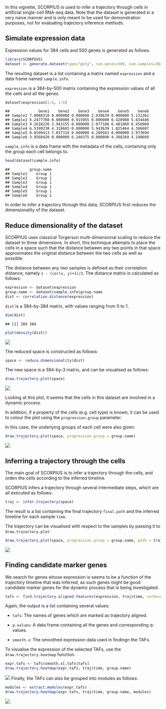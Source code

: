 <!-- github markdown built using 
render("vignettes/simulated-data.Rmd", output_format = "md_document")
-->
In this vignette, SCORPIUS is used to infer a trajectory through cells in artificial single-cell RNA-seq data. Note that the dataset is generated in a very naive manner and is only meant to be used for demonstration purposes, not for evaluating trajectory inference methods.

Simulate expression data
------------------------

Expression values for 384 cells and 500 genes is generated as follows.

``` r
library(SCORPIUS)
dataset <- generate.dataset(type="poly", num.genes=500, num.samples=384, num.groups=4)
```

The resulting dataset is a list containing a matrix named `expression` and a data frame named `sample.info`.

`expression` is a 384-by-500 matrix containing the expression values of all the cells and all the genes.

``` r
dataset$expression[1:6, 1:6]
```

    ##             Gene1    Gene2    Gene3    Gene4    Gene5    Gene6
    ## Sample1 7.0888310 0.000000 0.000000 2.038639 0.000000 5.131362
    ## Sample2 6.2477708 0.000000 0.915955 0.000000 6.420908 5.834446
    ## Sample3 9.2618226 3.943155 0.000000 2.077188 6.481860 6.450960
    ## Sample4 6.5399238 4.318685 0.000000 5.943639 1.025464 4.386607
    ## Sample5 0.8599413 7.037318 0.000000 4.289563 0.000000 2.973694
    ## Sample6 3.9560420 0.000000 6.246375 0.000000 4.308269 4.198609

`sample.info` is a data frame with the metadata of the cells, containing only the group each cell belongs to.

``` r
head(dataset$sample.info)
```

    ##         group.name
    ## Sample1    Group 1
    ## Sample2    Group 1
    ## Sample3    Group 1
    ## Sample4    Group 1
    ## Sample5    Group 1
    ## Sample6    Group 1

In order to infer a trajectory through this data, SCORPIUS first reduces the dimensionality of the dataset.

Reduce dimensionality of the dataset
------------------------------------

SCORPIUS uses classical Torgerson multi-dimensional scaling to reduce the dataset to three dimensions. In short, this technique attempts to place the cells in a space such that the distance between any two points in that space approximates the original distance between the two cells as well as possible.

The distance between any two samples is defined as their correlation distance, namely `1 - (cor(x, y)+1)/2`. The distance matrix is calculated as follows:

``` r
expression <- dataset$expression
group.name <- dataset$sample.info$group.name
dist <- correlation.distance(expression)
```

`dist` is a 384-by-384 matrix, with values ranging from 0 to 1.

``` r
dim(dist)
```

    ## [1] 384 384

``` r
plot(density(dist))
```

![](simulated-data_files/figure-markdown_github/unnamed-chunk-6-1.png)

The reduced space is constructed as follows:

``` r
space <- reduce.dimensionality(dist)
```

The new space is a 384-by-3 matrix, and can be visualised as follows:

``` r
draw.trajectory.plot(space)
```

![](simulated-data_files/figure-markdown_github/unnamed-chunk-8-1.png)

Looking at this plot, it seems that the cells in this dataset are involved in a dynamic process.

In addition, if a property of the cells (e.g. cell type) is known, it can be used to colour the plot using the `progression.group` parameter.

In this case, the underlying groups of each cell were also given:

``` r
draw.trajectory.plot(space, progression.group = group.name)
```

![](simulated-data_files/figure-markdown_github/unnamed-chunk-9-1.png)

Inferring a trajectory through the cells
----------------------------------------

The main goal of SCORPIUS is to infer a trajectory through the cells, and orden the cells according to the inferred timeline.

SCORPIUS infers a trajectory through several intermediate steps, which are all executed as follows:

``` r
traj <- infer.trajectory(space)
```

The result is a list containing the final trajectory `final.path` and the inferred timeline for each sample `time`.

The trajectory can be visualised with respect to the samples by passing it to `draw.trajectory.plot`:

``` r
draw.trajectory.plot(space, progression.group = group.name, path = traj$final.path)
```

![](simulated-data_files/figure-markdown_github/unnamed-chunk-11-1.png)

Finding candidate marker genes
------------------------------

We search for genes whose expression is seems to be a function of the trajectory timeline that was inferred, as such genes might be good candidate marker genes for the dynamic process that is being investigated.

``` r
tafs <- find.trajectory.aligned.features(expression, traj$time, verbose=F)
```

Again, the output is a list containing several values:

-   `tafs`: The names of genes which are marked as trajectory aligned.

-   `p.values`: A data frame containing all the genes and corresponding q-values.

-   `smooth.x`: The smoothed expression data used in findingn the TAFs.

To visualise the expression of the selected TAFs, use the `draw.trajectory.heatmap` function.

``` r
expr.tafs <- tafs$smooth.x[,tafs$tafs]
draw.trajectory.heatmap(expr.tafs, traj$time, group.name)
```

![](simulated-data_files/figure-markdown_github/visualise%20tafs-1.png)
 Finally, the TAFs can also be grouped into modules as follows:

``` r
modules <- extract.modules(expr.tafs)
draw.trajectory.heatmap(expr.tafs, traj$time, group.name, modules)
```

![](simulated-data_files/figure-markdown_github/moduled%20tafs-1.png)
